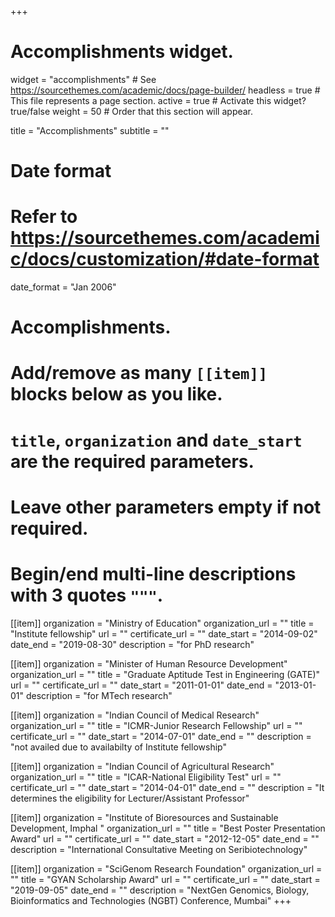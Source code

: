 +++
# Accomplishments widget.
widget = "accomplishments"  # See https://sourcethemes.com/academic/docs/page-builder/
headless = true  # This file represents a page section.
active = true  # Activate this widget? true/false
weight = 50  # Order that this section will appear.

title = "Accomplish&shy;ments"
subtitle = ""

# Date format
#   Refer to https://sourcethemes.com/academic/docs/customization/#date-format
date_format = "Jan 2006"

# Accomplishments.
#   Add/remove as many `[[item]]` blocks below as you like.
#   `title`, `organization` and `date_start` are the required parameters.
#   Leave other parameters empty if not required.
#   Begin/end multi-line descriptions with 3 quotes `"""`.

[[item]]
  organization = "Ministry of Education"
  organization_url = ""
  title = "Institute fellowship"
  url = ""
  certificate_url = ""
  date_start = "2014-09-02"
  date_end = "2019-08-30"
  description = "for PhD research"

[[item]]
  organization = "Minister of Human Resource Development"
  organization_url = ""
  title = "Graduate Aptitude Test in Engineering (GATE)"
  url = ""
  certificate_url = ""
  date_start = "2011-01-01"
  date_end = "2013-01-01"
  description = "for MTech research"
  
[[item]]
  organization = "Indian Council of Medical Research"
  organization_url = ""
  title = "ICMR-Junior Research Fellowship"
  url = ""
  certificate_url = ""
  date_start = "2014-07-01"
  date_end = ""
  description = "not availed due to availabilty of Institute fellowship"

[[item]]
  organization = "Indian Council of Agricultural Research"
  organization_url = ""
  title = "ICAR-National Eligibility Test"
  url = ""
  certificate_url = ""
  date_start = "2014-04-01"
  date_end = ""
  description = "It determines the eligibility for Lecturer/Assistant Professor"
  
  [[item]]
  organization = "Institute of Bioresources and Sustainable Development, Imphal "
  organization_url = ""
  title = "Best Poster Presentation Award"
  url = ""
  certificate_url = ""
  date_start = "2012-12-05"
  date_end = ""
  description = "International Consultative Meeting on Seribiotechnology"
 
   [[item]]
  organization = "SciGenom Research Foundation"
  organization_url = ""
  title = "GYAN Scholarship Award"
  url = ""
  certificate_url = ""
  date_start = "2019-09-05"
  date_end = ""
  description = "NextGen Genomics, Biology, Bioinformatics and Technologies (NGBT) Conference, Mumbai"
+++
